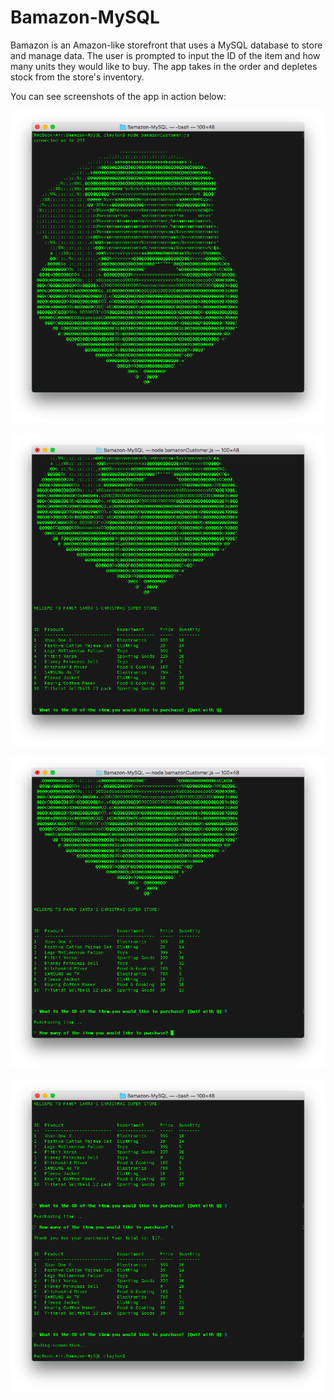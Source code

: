 # Bamazon-MySQL

Bamazon is an Amazon-like storefront that uses a MySQL database to store and manage data. The user is prompted to input the ID of the item and how many units they would like to buy. The app takes in the order and depletes stock from the store's inventory.

You can see screenshots of the app in action below:

![Screenshot](Bamazon1.png)

![Screenshot](Bamazon2.png)

![Screenshot](Bamazon3.png)

![Screenshot](Bamazon4.png)
